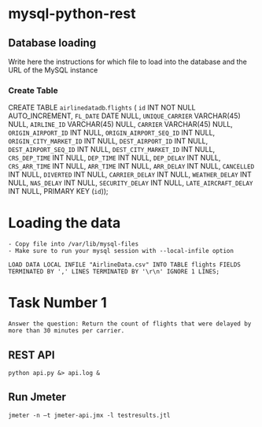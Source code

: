 # mysql-python-rest

## Database loading

Write here the instructions for which file to load into the database and the URL of the MySQL instance

### Create Table

CREATE TABLE `airlinedatadb`.`flights` (
  `id` INT NOT NULL AUTO_INCREMENT,
  `FL_DATE` DATE NULL,
  `UNIQUE_CARRIER` VARCHAR(45) NULL,
  `AIRLINE_ID` VARCHAR(45) NULL,
  `CARRIER` VARCHAR(45) NULL,
  `ORIGIN_AIRPORT_ID` INT NULL,
  `ORIGIN_AIRPORT_SEQ_ID` INT NULL,
  `ORIGIN_CITY_MARKET_ID` INT NULL,
  `DEST_AIRPORT_ID` INT NULL,
  `DEST_AIRPORT_SEQ_ID` INT NULL,
  `DEST_CITY_MARKET_ID` INT NULL,
  `CRS_DEP_TIME` INT NULL,
  `DEP_TIME` INT NULL,
  `DEP_DELAY` INT NULL,
  `CRS_ARR_TIME` INT NULL,
  `ARR_TIME` INT NULL,
  `ARR_DELAY` INT NULL,
  `CANCELLED` INT NULL,
  `DIVERTED` INT NULL,
  `CARRIER_DELAY` INT NULL,
  `WEATHER_DELAY` INT NULL,
  `NAS_DELAY` INT NULL,
  `SECURITY_DELAY` INT NULL,
  `LATE_AIRCRAFT_DELAY` INT NULL,
  PRIMARY KEY (`id`));

# Loading the data

    - Copy file into /var/lib/mysql-files
    - Make sure to run your mysql session with --local-infile option

    LOAD DATA LOCAL INFILE "AirlineData.csv" INTO TABLE flights FIELDS TERMINATED BY ',' LINES TERMINATED BY '\r\n' IGNORE 1 LINES;


# Task Number 1

    Answer the question: Return the count of flights that were delayed by more than 30 minutes per carrier.
    

## REST API

    python api.py &> api.log &

## Run Jmeter 

    jmeter -n –t jmeter-api.jmx -l testresults.jtl

